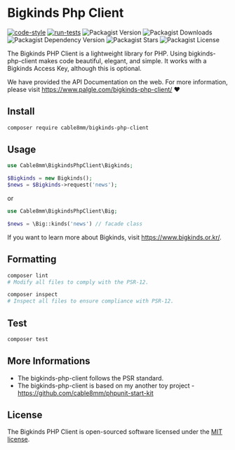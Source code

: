 # Bigkinds Php Client

[![code-style](https://github.com/cable8mm/bigkinds-php-client/actions/workflows/code-style.yml/badge.svg)](https://github.com/cable8mm/bigkinds-php-client/actions/workflows/code-style.yml)
[![run-tests](https://github.com/cable8mm/bigkinds-php-client/actions/workflows/run-tests.yml/badge.svg)](https://github.com/cable8mm/bigkinds-php-client/actions/workflows/run-tests.yml)
![Packagist Version](https://img.shields.io/packagist/v/cable8mm/bigkinds-php-client)
![Packagist Downloads](https://img.shields.io/packagist/dt/cable8mm/bigkinds-php-client)
![Packagist Dependency Version](https://img.shields.io/packagist/dependency-v/cable8mm/bigkinds-php-client/php)
![Packagist Stars](https://img.shields.io/packagist/stars/cable8mm/bigkinds-php-client)
![Packagist License](https://img.shields.io/packagist/l/cable8mm/bigkinds-php-client)

The Bigkinds PHP Client is a lightweight library for PHP. Using bigkinds-php-client makes code beautiful, elegant, and simple. It works with a Bigkinds Access Key, although this is optional.

We have provided the API Documentation on the web. For more information, please visit https://www.palgle.com/bigkinds-php-client/ ❤️

## Install

```sh
composer require cable8mm/bigkinds-php-client
```

## Usage

```php
use Cable8mm\BigkindsPhpClient\Bigkinds;

$Bigkinds = new Bigkinds();
$news = $Bigkinds->request('news');
```

or

```php
use Cable8mm\BigkindsPhpClient\Big;

$news = \Big::kinds('news') // facade class
```

If you want to learn more about Bigkinds, visit https://www.bigkinds.or.kr/.

## Formatting

```bash
composer lint
# Modify all files to comply with the PSR-12.

composer inspect
# Inspect all files to ensure compliance with PSR-12.
```

## Test

```sh
composer test
```

## More Informations

- The bigkinds-php-client follows the PSR standard.
- The bigkinds-php-client is based on my another toy project - https://github.com/cable8mm/phpunit-start-kit

## License

The Bigkinds PHP Client is open-sourced software licensed under the [MIT license](https://opensource.org/licenses/MIT).
